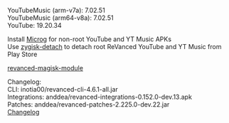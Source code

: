 YouTubeMusic (arm-v7a): 7.02.51  
YouTubeMusic (arm64-v8a): 7.02.51  
YouTube: 19.20.34  

Install [Microg](https://github.com/ReVanced/GmsCore/releases) for non-root YouTube and YT Music APKs  
Use [zygisk-detach](https://github.com/j-hc/zygisk-detach) to detach root ReVanced YouTube and YT Music from Play Store  

[revanced-magisk-module](https://github.com/j-hc/revanced-magisk-module)  

Changelog:  
CLI: inotia00/revanced-cli-4.6.1-all.jar  
Integrations: anddea/revanced-integrations-0.152.0-dev.13.apk  
Patches: anddea/revanced-patches-2.225.0-dev.22.jar  
[Changelog](https://github.com/anddea/revanced-patches/releases/tag/vdev.22)  
